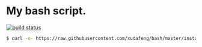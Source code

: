 # My bash script.

[![build status][travis-image]][travis-url]

[travis-image]: https://img.shields.io/travis/xudafeng/bash.svg?style=flat-square
[travis-url]: https://travis-ci.org/xudafeng/bash

```bash
$ curl -o- https://raw.githubusercontent.com/xudafeng/bash/master/install.sh | bash
```

